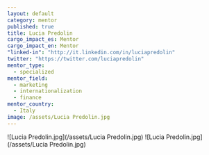 ```yaml
---
layout: default
category: mentor
published: true
title: Lucia Predolin
cargo_impact_es: Mentor
cargo_impact_en: Mentor
"linked-in": "http://it.linkedin.com/in/luciapredolin"
twitter: "https://twitter.com/luciapredolin"
mentor_type: 
  - specialized
mentor_field: 
  - marketing
  - internationalization
  - finance
mentor_country: 
  - Italy
image: /assets/Lucia Predolin.jpg
---
```


![Lucia Predolin.jpg](/assets/Lucia Predolin.jpg)
![Lucia Predolin.jpg](/assets/Lucia Predolin.jpg)